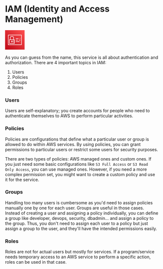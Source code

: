 # IAM (Identity and Access Management)

<img src="../img/IAM.png" alt="IAM Icon" width="64" height="64"/>

As you can guess from the name, this service is all about authentication and authorization. There are 4 important topics in IAM:

1. Users
2. Policies
3. Groups
4. Roles

### Users

Users are self-explanatory; you create accounts for people who need to authenticate themselves to AWS to perform particular activities.

### Policies

Policies are configurations that define what a particular user or group is allowed to do within AWS services. By using policies, you can grant permissions to particular users or restrict some users for security purposes.

There are two types of policies: AWS managed ones and custom ones. If you just need some basic configurations like `S3 Full Access` or `S3 Read Only Access`, you can use managed ones. However, if you need a more complex permission set, you might want to create a custom policy and use it for the service.

### Groups 

Handling too many users is cumbersome as you'd need to assign policies manually one by one for each user. Groups are useful in those cases. Instead of creating a user and assigning a policy individually, you can define a group like developer, devops, security, dbadmin... and assign a policy to the group. Thus, you don't need to assign each user to a policy but just assign a group to the user, and they'll have the intended permissions easily.

### Roles

Roles are not for actual users but mostly for services. If a program/service needs temporary access to an AWS service to perform a specific action, roles can be used in that case.